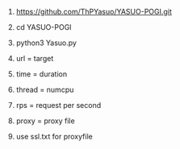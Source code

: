 1. https://github.com/ThPYasuo/YASUO-POGI.git
2. cd YASUO-POGI
3. python3 Yasuo.py

4. url = target 
5. time = duration 
6. thread = numcpu
7. rps = request per second
8. proxy = proxy file 
9. use ssl.txt for proxyfile
